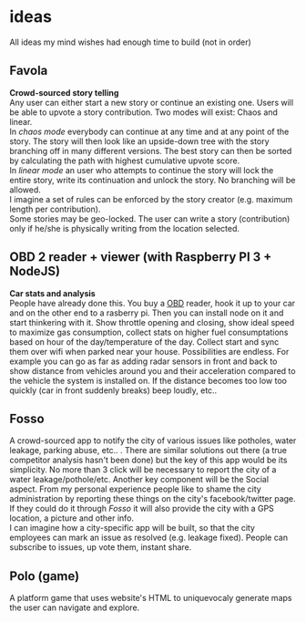 # ideas
All ideas my mind wishes had enough time to build (not in order)

## Favola
**Crowd-sourced story telling**   
Any user can either start a new story or continue an existing one. Users will be able to upvote a story contribution. Two modes will exist: Chaos and linear.   
In _chaos mode_ everybody can continue at any time and at any point of the story. The story will then look like an upside-down tree with the story branching off in many different versions. The best story can then be sorted by calculating the path with highest cumulative upvote score.   
In _linear mode_ an user who attempts to continue the story will lock the entire story, write its continuation and unlock the story. No branching will be allowed.   
I imagine a set of rules can be enforced by the story creator (e.g. maximum length per contribution).   
Some stories may be geo-locked. The user can write a story (contribution) only if he/she is physically writing from the location selected.

## OBD 2 reader + viewer (with Raspberry PI 3 + NodeJS)
**Car stats and analysis**    
People have already done this. You buy a [OBD](https://en.wikipedia.org/wiki/On-board_diagnostics) reader, hook it up to your car and on the other end to a rasberry pi. Then you can install node on it and start thinkering with it. Show throttle opening and closing, show ideal speed to maximize gas consumption, collect stats on higher fuel consumptations based on hour of the day/temperature of the day. Collect start and sync them over wifi when parked near your house. Possibilities are endless. For example you can go as far as adding radar sensors in front and back to show distance from vehicles around you and their acceleration compared to the vehicle the system is installed on. If the distance becomes too low too quickly (car in front suddenly breaks) beep loudly, etc..


## Fosso    
A crowd-sourced app to notify the city of various issues like potholes, water leakage, parking abuse, etc.. . There are similar solutions out there (a true competitor analysis hasn't been done) but the key of this app would be its simplicity. No more than 3 click will be necessary to report the city of a water leakage/pothole/etc. Another key component will be the Social aspect. From my personal experience people like to shame the city administration by reporting these things on the city's facebook/twitter page. If they could do it through *Fosso* it will also provide the city with a GPS location, a picture and other info.    
I can imagine how a city-specific app will be built, so that the city employees can mark an issue as resolved (e.g. leakage fixed). People can subscribe to issues, up vote them, instant share.

## Polo (game)
A platform game that uses website's HTML to uniquevocaly generate maps the user can navigate and explore. 
